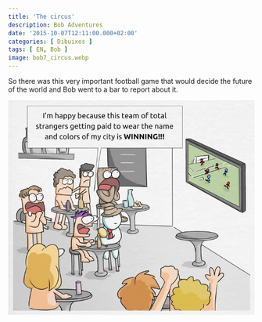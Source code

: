 ```yaml
---
title: 'The circus'
description: Bob Adventures
date: '2015-10-07T12:11:00.000+02:00'
categories: [ Dibuixos ]
tags: [ EN, Bob ]
image: bob7_circus.webp
---
```


So there was this very important football game that would decide the future of the world and Bob went to a bar to report about it.

![](bob7_circus.webp)
